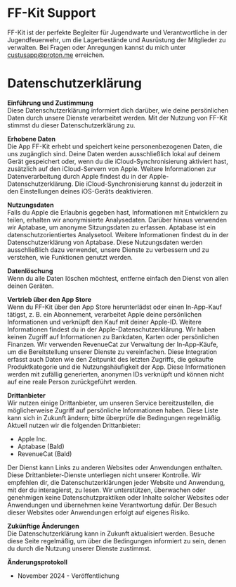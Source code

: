 # FF-Kit Support

FF-Kit ist der perfekte Begleiter für Jugendwarte und Verantwortliche in der Jugendfeuerwehr, um die Lagerbestände und Ausrüstung der Mitglieder zu verwalten. Bei Fragen oder Anregungen kannst du mich unter custusapp@proton.me erreichen.

# Datenschutzerklärung

**Einführung und Zustimmung** <br />
Diese Datenschutzerklärung informiert dich darüber, wie deine persönlichen Daten durch unsere Dienste verarbeitet werden. Mit der Nutzung von FF-Kit stimmst du dieser Datenschutzerklärung zu.

**Erhobene Daten** <br />
Die App FF-Kit erhebt und speichert keine personenbezogenen Daten, die uns zugänglich sind. Deine Daten werden ausschließlich lokal auf deinem Gerät gespeichert oder, wenn du die iCloud-Synchronisierung aktiviert hast, zusätzlich auf den iCloud-Servern von Apple. Weitere Informationen zur Datenverarbeitung durch Apple findest du in der Apple-Datenschutzerklärung. Die iCloud-Synchronisierung kannst du jederzeit in den Einstellungen deines iOS-Geräts deaktivieren.

**Nutzungsdaten** <br />
Falls du Apple die Erlaubnis gegeben hast, Informationen mit Entwicklern zu teilen, erhalten wir anonymisierte Analysedaten. Darüber hinaus verwenden wir Aptabase, um anonyme Sitzungsdaten zu erfassen. Aptabase ist ein datenschutzorientiertes Analysetool. Weitere Informationen findest du in der Datenschutzerklärung von Aptabase. Diese Nutzungsdaten werden ausschließlich dazu verwendet, unsere Dienste zu verbessern und zu verstehen, wie Funktionen genutzt werden.

**Datenlöschung** <br />
Wenn du alle Daten löschen möchtest, entferne einfach den Dienst von allen deinen Geräten.

**Vertrieb über den App Store** <br />
Wenn du FF-Kit über den App Store herunterlädst oder einen In-App-Kauf tätigst, z. B. ein Abonnement, verarbeitet Apple deine persönlichen Informationen und verknüpft den Kauf mit deiner Apple-ID. Weitere Informationen findest du in der Apple-Datenschutzerklärung. Wir haben keinen Zugriff auf Informationen zu Bankdaten, Karten oder persönlichen Finanzen. Wir verwenden RevenueCat zur Verwaltung der In-App-Käufe, um die Bereitstellung unserer Dienste zu vereinfachen. Diese Integration erfasst auch Daten wie den Zeitpunkt des letzten Zugriffs, die gekaufte Produktkategorie und die Nutzungshäufigkeit der App. Diese Informationen werden mit zufällig generierten, anonymen IDs verknüpft und können nicht auf eine reale Person zurückgeführt werden.

**Drittanbieter** <br />
Wir nutzen einige Drittanbieter, um unseren Service bereitzustellen, die möglicherweise Zugriff auf persönliche Informationen haben. Diese Liste kann sich in Zukunft ändern; bitte überprüfe die Bedingungen regelmäßig. Aktuell nutzen wir die folgenden Drittanbieter:

- Apple Inc.
- Aptabase (Bald)
- RevenueCat (Bald)

Der Dienst kann Links zu anderen Websites oder Anwendungen enthalten. Diese Drittanbieter-Dienste unterliegen nicht unserer Kontrolle. Wir empfehlen dir, die Datenschutzerklärungen jeder Website und Anwendung, mit der du interagierst, zu lesen. Wir unterstützen, überwachen oder genehmigen keine Datenschutzpraktiken oder Inhalte solcher Websites oder Anwendungen und übernehmen keine Verantwortung dafür. Der Besuch dieser Websites oder Anwendungen erfolgt auf eigenes Risiko.

**Zukünftige Änderungen** <br />
Die Datenschutzerklärung kann in Zukunft aktualisiert werden. Besuche diese Seite regelmäßig, um über die Bedingungen informiert zu sein, denen du durch die Nutzung unserer Dienste zustimmst.

**Änderungsprotokoll** <br />
- November 2024 - Veröffentlichung
